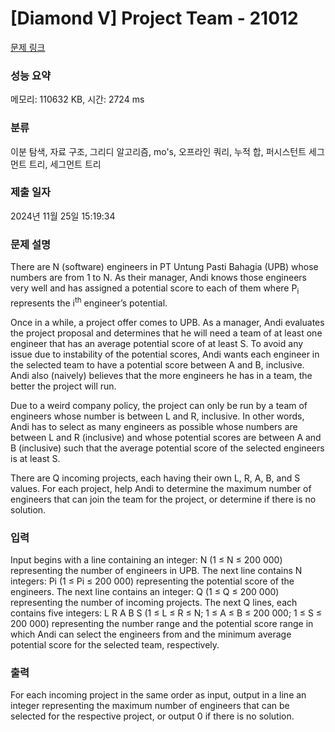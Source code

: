 # [Diamond V] Project Team - 21012 

[문제 링크](https://www.acmicpc.net/problem/21012) 

### 성능 요약

메모리: 110632 KB, 시간: 2724 ms

### 분류

이분 탐색, 자료 구조, 그리디 알고리즘, mo's, 오프라인 쿼리, 누적 합, 퍼시스턴트 세그먼트 트리, 세그먼트 트리

### 제출 일자

2024년 11월 25일 15:19:34

### 문제 설명

<p>There are N (software) engineers in PT Untung Pasti Bahagia (UPB) whose numbers are from 1 to N. As their manager, Andi knows those engineers very well and has assigned a potential score to each of them where P<sub>i</sub> represents the i<sup>th</sup> engineer’s potential.</p>

<p>Once in a while, a project offer comes to UPB. As a manager, Andi evaluates the project proposal and determines that he will need a team of at least one engineer that has an average potential score of at least S. To avoid any issue due to instability of the potential scores, Andi wants each engineer in the selected team to have a potential score between A and B, inclusive. Andi also (naively) believes that the more engineers he has in a team, the better the project will run.</p>

<p>Due to a weird company policy, the project can only be run by a team of engineers whose number is between L and R, inclusive. In other words, Andi has to select as many engineers as possible whose numbers are between L and R (inclusive) and whose potential scores are between A and B (inclusive) such that the average potential score of the selected engineers is at least S.</p>

<p>There are Q incoming projects, each having their own L, R, A, B, and S values. For each project, help Andi to determine the maximum number of engineers that can join the team for the project, or determine if there is no solution.</p>

### 입력 

 <p>Input begins with a line containing an integer: N (1 ≤ N ≤ 200 000) representing the number of engineers in UPB. The next line contains N integers: Pi (1 ≤ Pi ≤ 200 000) representing the potential score of the engineers. The next line contains an integer: Q (1 ≤ Q ≤ 200 000) representing the number of incoming projects. The next Q lines, each contains five integers: L R A B S (1 ≤ L ≤ R ≤ N; 1 ≤ A ≤ B ≤ 200 000; 1 ≤ S ≤ 200 000) representing the number range and the potential score range in which Andi can select the engineers from and the minimum average potential score for the selected team, respectively.</p>

### 출력 

 <p>For each incoming project in the same order as input, output in a line an integer representing the maximum number of engineers that can be selected for the respective project, or output 0 if there is no solution.</p>

